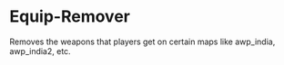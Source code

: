# Equip-Remover
Removes the weapons that players get on certain maps like awp_india, awp_india2, etc.
